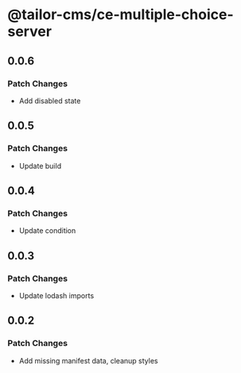 # @tailor-cms/ce-multiple-choice-server

## 0.0.6

### Patch Changes

- Add disabled state

## 0.0.5

### Patch Changes

- Update build

## 0.0.4

### Patch Changes

- Update condition

## 0.0.3

### Patch Changes

- Update lodash imports

## 0.0.2

### Patch Changes

- Add missing manifest data, cleanup styles
